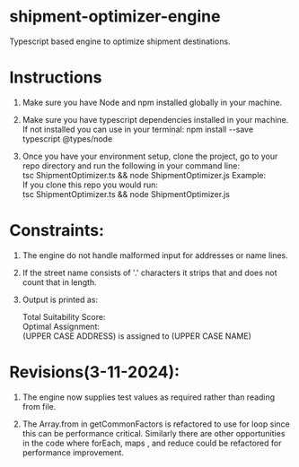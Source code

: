# shipment-optimizer-engine
Typescript based engine to optimize shipment destinations.

# Instructions
1. Make sure you have Node and npm installed globally in your machine.

2. Make sure you have typescript dependencies installed in your machine. If not installed you can use in your terminal:
    npm install --save typescript @types/node

3. Once you have your environment setup, clone the project, go to your repo directory and run the following in your command line: <br>
tsc ShipmentOptimizer.ts && node ShipmentOptimizer.js 
     Example: <br>
        If you clone this repo you would run: <br>
        tsc ShipmentOptimizer.ts && node ShipmentOptimizer.js


# Constraints:
 1. The engine do not handle malformed input for addresses or name lines.

 2. If the street name consists of '.' characters it strips that and does not count that in length.

 3. Output is printed as:

    Total Suitability Score:  <br>
    Optimal Assignment: <br>
    (UPPER CASE ADDRESS) is assigned to (UPPER CASE NAME) <br>

# Revisions(3-11-2024):
 1. The engine now supplies test values as required rather than reading from file.

 2. The Array.from in getCommonFactors is refactored to use for loop since this can be performance critical. Similarly there are other opportunities in the code where forEach, maps , and reduce could be refactored for performance improvement.


